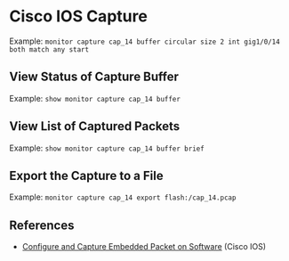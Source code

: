 # Cisco IOS Capture

Example: `monitor capture cap_14 buffer circular size 2 int gig1/0/14 both match any start`

## View Status of Capture Buffer

Example: `show monitor capture cap_14 buffer`

## View List of Captured Packets

Example: `show monitor capture cap_14 buffer brief`

## Export the Capture to a File

Example: `monitor capture cap_14 export flash:/cap_14.pcap`

## References

* [Configure and Capture Embedded Packet on Software][1] (Cisco IOS)

[1]: https://www.cisco.com/c/en/us/support/docs/ios-nx-os-software/ios-embedded-packet-capture/116045-productconfig-epc-00.html
